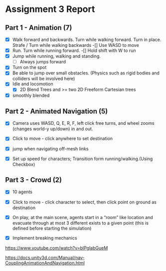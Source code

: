 # Assignment 3 Report
## Part 1 - Animation (7)

- [x] Walk forward and backwards. Turn while walking forward. Turn in place. Strafe / Turn while walking backwards
  -[] Use WASD to move 
- [x] Run. Turn while running forward.
  -[] Hold shift with W to run
- [x] Jump while running, walking and standing.
  - [ ] Always jumps forward
- [x] Turn on the spot
- [x] Be able to jump over small obstacles. (Physics such as rigid bodies and colliders will be involved here)
- [x] Idle and locomotion
  - [x] 2D Blend Trees and >= two 2D Freeform Cartesian trees
- [x] smoothly blended

## Part 2 - Animated Navigation (5)

- [x] Camera uses WASD, Q, E, R, F, left click free turns, and wheel zooms (changes world-y up/down) in and out.
- [x] Click to move - click anywhere to set destination
- [x] jump when navigating off-mesh links
- [x] Set up speed for characters; Transition form running/walking.(Using Checkbox)



## Part 3 - Crowd (2)

- [x] 10 agents
- [x] Click to move - click character to select, then click point on ground as destination
- [x] On play, at the main scene, agents start in a “room” like location and evacuate through at most 3 different exists to a given point (this is defined before starting the simulation)
- [x] Implement breaking mechanics


https://www.youtube.com/watch?v=blPglabGueM

https://docs.unity3d.com/Manual/nav-CouplingAnimationAndNavigation.html


